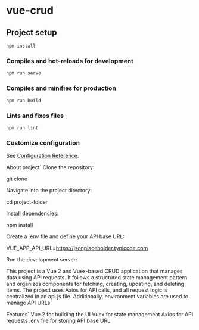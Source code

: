 # vue-crud

## Project setup
```
npm install
```

### Compiles and hot-reloads for development
```
npm run serve
```

### Compiles and minifies for production
```
npm run build
```

### Lints and fixes files
```
npm run lint
```

### Customize configuration
See [Configuration Reference](https://cli.vuejs.org/config/).


About project`
Clone the repository:

git clone <repository-url>

Navigate into the project directory:

cd project-folder

Install dependencies:

npm install

Create a .env file and define your API base URL:

VUE_APP_API_URL=https://jsonplaceholder.typicode.com

Run the development server:

This project is a Vue 2 and Vuex-based CRUD application that manages data using API requests. 
It follows a structured state management pattern and organizes components for fetching, creating, updating, 
and deleting items.
The project uses Axios for API calls, and all request logic is centralized in an api.js file. 
Additionally, environment variables are used to manage API URLs.

Features`
Vue 2 for building the UI
Vuex for state management
Axios for API requests
.env file for storing API base URL
